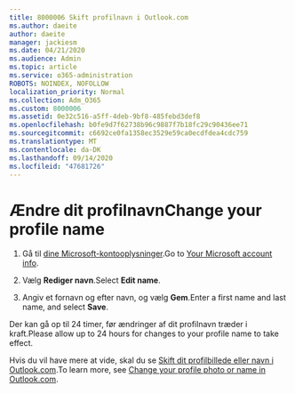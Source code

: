 ```yaml
---
title: 8000006 Skift profilnavn i Outlook.com
ms.author: daeite
author: daeite
manager: jackiesm
ms.date: 04/21/2020
ms.audience: Admin
ms.topic: article
ms.service: o365-administration
ROBOTS: NOINDEX, NOFOLLOW
localization_priority: Normal
ms.collection: Adm_O365
ms.custom: 8000006
ms.assetid: 0e32c516-a5ff-4deb-9bf8-485febd3def8
ms.openlocfilehash: b0fe9d7f62738b96c9887f7b18fc29c90436ee71
ms.sourcegitcommit: c6692ce0fa1358ec3529e59ca0ecdfdea4cdc759
ms.translationtype: MT
ms.contentlocale: da-DK
ms.lasthandoff: 09/14/2020
ms.locfileid: "47681726"
---
```

# <a name="change-your-profile-name"></a><span data-ttu-id="f3df3-102">Ændre dit profilnavn</span><span class="sxs-lookup"><span data-stu-id="f3df3-102">Change your profile name</span></span>

1. <span data-ttu-id="f3df3-103">Gå til [dine Microsoft-kontooplysninger](https://go.microsoft.com/fwlink/p/?linkid=860841).</span><span class="sxs-lookup"><span data-stu-id="f3df3-103">Go to [Your Microsoft account info](https://go.microsoft.com/fwlink/p/?linkid=860841).</span></span>
    
2. <span data-ttu-id="f3df3-104">Vælg **Rediger navn**.</span><span class="sxs-lookup"><span data-stu-id="f3df3-104">Select **Edit name**.</span></span> 
    
3. <span data-ttu-id="f3df3-105">Angiv et fornavn og efter navn, og vælg **Gem**.</span><span class="sxs-lookup"><span data-stu-id="f3df3-105">Enter a first name and last name, and select **Save**.</span></span> 
    
<span data-ttu-id="f3df3-106">Der kan gå op til 24 timer, før ændringer af dit profilnavn træder i kraft.</span><span class="sxs-lookup"><span data-stu-id="f3df3-106">Please allow up to 24 hours for changes to your profile name to take effect.</span></span>
  
<span data-ttu-id="f3df3-107">Hvis du vil have mere at vide, skal du se [Skift dit profilbillede eller navn i Outlook.com](https://go.microsoft.com/fwlink/?linkid=873110).</span><span class="sxs-lookup"><span data-stu-id="f3df3-107">To learn more, see [Change your profile photo or name in Outlook.com](https://go.microsoft.com/fwlink/?linkid=873110).</span></span>
  

